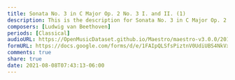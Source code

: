 ```yaml
---
title: Sonata No. 3 in C Major Op. 2 No. 3 I. and II. (1)
description: This is the description for Sonata No. 3 in C Major Op. 2 No. 3 I. and II. by Ludwig van Beethoven
composers: [Ludwig van Beethoven]
periods: [Classical]
audioURL: https://OpenMusicDataset.github.io/Maestro/maestro-v3.0.0/2015/MIDI-Unprocessed_R1_D1-9-12_mid--AUDIO-from_mp3_09_R1_2015_wav--2.midi
formURL: https://docs.google.com/forms/d/e/1FAIpQLSfsPiztnV0UdiUBS4NkVxYSxDhpItDX1OwcFHlQJhsVEWdHBQ/viewform
comments: true
share: true
date: 2021-08-08T07:43:13-06:00
---
```

